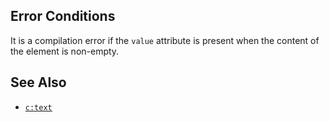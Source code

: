 ## Error Conditions

It is a compilation error if the `value` attribute is present when the content of the element is non-empty.

## See Also

- [`c:text`](text.html)
